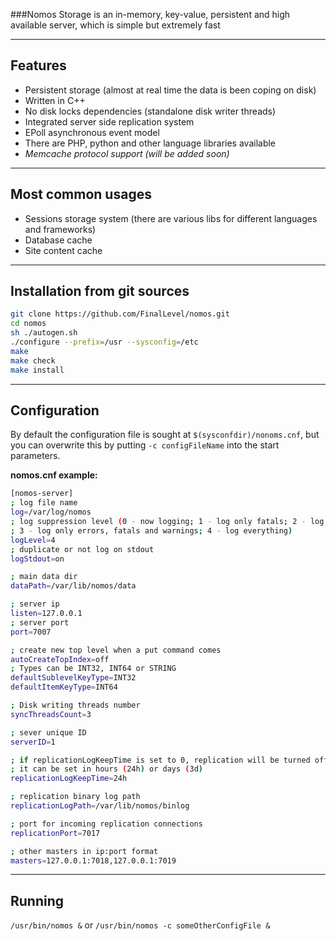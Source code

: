 ###Nomos Storage is an in-memory, key-value, persistent and high available server, which is simple but extremely fast

***
## Features

* Persistent storage (almost at real time the data is been coping on disk)
* Written in C++
* No disk locks dependencies (standalone disk writer threads)
* Integrated server side replication system
* EPoll asynchronous event model
* There are PHP, python and other language libraries available
* _Memcache protocol support (will be added soon)_

***
## Most common usages

* Sessions storage system (there are various  libs for different languages and frameworks)
* Database cache
* Site content cache

***
## Installation from git sources
```bash
git clone https://github.com/FinalLevel/nomos.git
cd nomos
sh ./autogen.sh
./configure --prefix=/usr --sysconfig=/etc
make
make check
make install
```

***
## Configuration

By default the configuration file is sought at `$(sysconfdir)/nonoms.cnf`, but you can overwrite this by putting 
`-c configFileName` into the start parameters.

**nomos.cnf example:**

```bash
[nomos-server]
; log file name
log=/var/log/nomos
; log suppression level (0 - now logging; 1 - log only fatals; 2 - log only fatals and errors;
; 3 - log only errors, fatals and warnings; 4 - log everything)
logLevel=4
; duplicate or not log on stdout
logStdout=on

; main data dir
dataPath=/var/lib/nomos/data

; server ip
listen=127.0.0.1
; server port
port=7007

; create new top level when a put command comes
autoCreateTopIndex=off
; Types can be INT32, INT64 or STRING
defaultSublevelKeyType=INT32
defaultItemKeyType=INT64

; Disk writing threads number
syncThreadsCount=3

; sever unique ID
serverID=1

; if replicationLogKeepTime is set to 0, replication will be turned off
; it can be set in hours (24h) or days (3d)
replicationLogKeepTime=24h

; replication binary log path
replicationLogPath=/var/lib/nomos/binlog

; port for incoming replication connections
replicationPort=7017

; other masters in ip:port format
masters=127.0.0.1:7018,127.0.0.1:7019
```

***
## Running

`/usr/bin/nomos &` or `/usr/bin/nomos -c someOtherConfigFile &`

